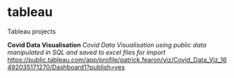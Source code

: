 # tableau
Tableau projects

**Covid Data Visualisation**
_Covid Data Visualisation using public data manipulated in SQL and saved to excel files for import_
https://public.tableau.com/app/profile/patrick.fearon/viz/Covid_Data_Viz_16492035171270/Dashboard1?publish=yes
